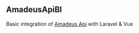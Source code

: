 ## AmadeusApiBI

Basic integration of [Amadeus Api](https://developers.amadeus.com/) with Laravel & Vue

